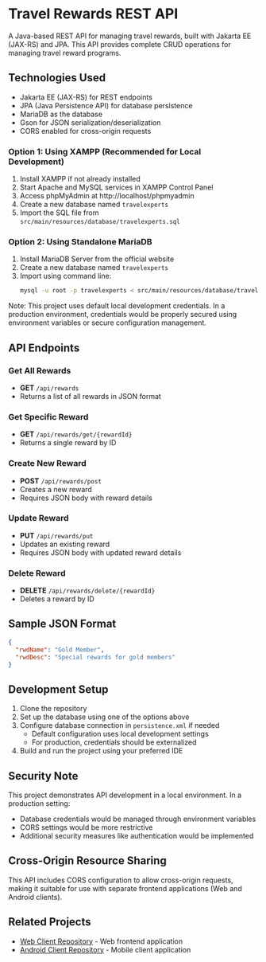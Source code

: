 # Travel Rewards REST API

A Java-based REST API for managing travel rewards, built with Jakarta EE (JAX-RS) and JPA. This API provides complete CRUD operations for managing travel reward programs.

## Technologies Used
- Jakarta EE (JAX-RS) for REST endpoints
- JPA (Java Persistence API) for database persistence
- MariaDB as the database
- Gson for JSON serialization/deserialization
- CORS enabled for cross-origin requests

### Option 1: Using XAMPP (Recommended for Local Development)
1. Install XAMPP if not already installed
2. Start Apache and MySQL services in XAMPP Control Panel
3. Access phpMyAdmin at http://localhost/phpmyadmin
4. Create a new database named `travelexperts`
5. Import the SQL file from `src/main/resources/database/travelexperts.sql`

### Option 2: Using Standalone MariaDB
1. Install MariaDB Server from the official website
2. Create a new database named `travelexperts`
3. Import using command line:
   ```bash
   mysql -u root -p travelexperts < src/main/resources/database/travelexperts.sql
      ```

Note: This project uses default local development credentials. In a production environment, credentials would be properly secured using environment variables or secure configuration management.

## API Endpoints

### Get All Rewards
- **GET** `/api/rewards`
- Returns a list of all rewards in JSON format

### Get Specific Reward
- **GET** `/api/rewards/get/{rewardId}`
- Returns a single reward by ID

### Create New Reward
- **POST** `/api/rewards/post`
- Creates a new reward
- Requires JSON body with reward details

### Update Reward
- **PUT** `/api/rewards/put`
- Updates an existing reward
- Requires JSON body with updated reward details

### Delete Reward
- **DELETE** `/api/rewards/delete/{rewardId}`
- Deletes a reward by ID

## Sample JSON Format
```json
{
  "rwdName": "Gold Member",
  "rwdDesc": "Special rewards for gold members"
}
```

## Development Setup
1. Clone the repository
2. Set up the database using one of the options above
3. Configure database connection in `persistence.xml` if needed
    - Default configuration uses local development settings
    - For production, credentials should be externalized
4. Build and run the project using your preferred IDE

## Security Note
This project demonstrates API development in a local environment. In a production setting:
- Database credentials would be managed through environment variables
- CORS settings would be more restrictive
- Additional security measures like authentication would be implemented

## Cross-Origin Resource Sharing
This API includes CORS configuration to allow cross-origin requests, making it suitable for use with separate frontend applications (Web and Android clients).

## Related Projects
- [Web Client Repository] - Web frontend application
- [Android Client Repository] - Mobile client application

[Web Client Repository]: https://github.com/EsotericRazz/OOSD-JSP-Webpage
[Android Client Repository]: https://github.com/EsotericRazz/OOSD-Android-Client
